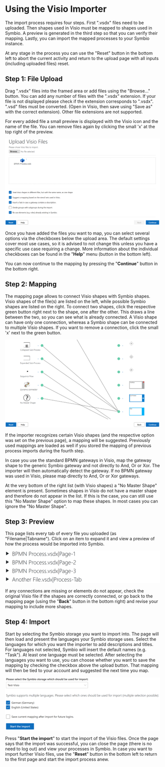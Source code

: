 # Using the Visio Importer

The import process requires four steps. First ".vsdx" files need to be uploaded. Then shapes used in Visio must be mapped to shapes used in Symbio. A preview is generated in the third step so that you can verify their mapping. Lastly, you can import the mapped processes to your Symbio instance.

At any stage in the process you can use the "Reset" button in the bottom left to abort the current activity and return to the upload page with all inputs (including uploaded files) reset.

## Step 1: File Upload

Drag ".vsdx" files into the framed area or add files using the "Browse..." button. You can add any number of files with the ".vsdx" extension. If your file is not displayed please check if the extension corresponds to ".vsdx". ".vsd" files must be converted. (Open in Visio, then save using "Save as" with the correct extension). Other file extensions are not supported.

For every added file a small preview is displayed with the Visio icon and the name of the file. You can remove files again by clicking the small 'x' at the top right of the preview.

![upload](media/upload.png)

Once you have added the files you want to map, you can select several options via the checkboxes below the upload area. The default settings cover most use cases, so it is advised to not change this unless you have a specific use case requiring a change. More information about the individual checkboxes can be found in the "**Help**" menu (button in the bottom left).

You can now continue to the mapping by pressing the "**Continue**" button in the bottom right.

## Step 2: Mapping

The mapping page allows to connect Visio shapes with Symbio shapes. Visio shapes of the file(s) are listed on the left, while possible Symbio shapes are listed on the right. To connect two shapes, click the respective green button right next to the shape, one after the other. This draws a line between the two, so you can see what is already connected. A Visio shape can have only one connection, whereas a Symbio shape can be connected to multiple Visio shapes. If you want to remove a connection, click the small 'x' next to the green button.

![mapping](media/mapping.png)

If the importer recognizes certain Visio shapes (and the respective option was set on the previous page), a mapping will be suggested. Previously used mappings are loaded as well if you stored the mapping of previous process imports during the fourth step.

In case you use the standard BPMN gateways in Visio, map the gateway shape to the generic Symbio gateway and not directly to And, Or or Xor. The importer will then automatically detect the gateway. If no BPMN gateway was used in Visio, please map directly to And, Or or Xor gateways.

At the very bottom of the right list (with Visio shapes) a "No Master Shape" element is present. Sometimes shapes in Visio do not have a master shape and therefore do not appear in the list. If this is the case, you can still use this "No Master Shape" option to map these shapes. In most cases you can ignore the "No Master Shape".

## Step 3: Preview

This page lists every tab of every file you uploaded (as "Filename|Tabname"). Click on an item to expand it and view a preview of how the process would be imported into Symbio.

![preview](media/preview.png)

If any connections are missing or elements do not appear, check the original Visio file if the shapes are correctly connected, or go back to the mapping page (using the "**Back**" button in the bottom right) and revise your mapping to include more shapes.

## Step 4: Import

Start by selecting the Symbio storage you want to import into. The page will then load and present the languages your Symbio storage uses. Select the languages for which you want the importer to add descriptions and titles. For languages not selected, Symbio will insert the default names (e.g. "Task"). At least one language must be selected. After selecting the languages you want to use, you can choose whether you want to save the mapping by checking the checkbox above the upload button. That mapping will then be tied to your account and suggested the next time you map.

![import](media/import.png)

Press "**Start the import**" to start the import of the Visio files. Once the page says that the import was successful, you can close the page (there is no need to log out) and view your processes in Symbio. In case you want to import further Visio files, use the "**Reset**" button in the bottom left to return to the first page and start the import process anew.

